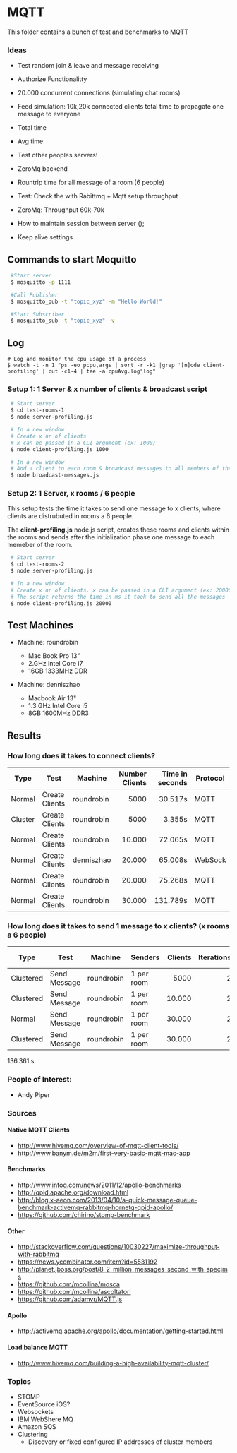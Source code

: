 # MQTT
This folder contains a bunch of test and benchmarks to  MQTT

### Ideas
* Test random join & leave and message receiving
* Authorize Functionalitty
* 20.000 concurrent connections (simulating chat rooms)
* Feed simulation: 10k,20k connected clients total time to propagate one message to everyone
 * Total time
 * Avg time
 * Test other peoples servers!

* ZeroMq backend
* Rountrip time for all message of a room (6 people)
* Test: Check the with Rabittmq + Mqtt setup throughput
* ZeroMq: Throughput 60k-70k
* How to maintain session between server ();
* Keep alive settings

## Commands to start Moquitto
   ```bash
    #Start server
    $ mosquitto -p 1111

    #Call Publisher
    $ mosquitto_pub -t "topic_xyz" -m "Hello World!"

    #Start Subscriber
    $ mosquitto_sub -t "topic_xyz" -v
   ```

## Log
```
# Log and monitor the cpu usage of a process
$ watch -t -n 1 "ps -eo pcpu,args | sort -r -k1 |grep '[n]ode client-profiling' | cut -c1-4 | tee -a cpuAvg.log"log"

```

### Setup 1:  1 Server & x number of clients & broadcast script

   ```bash
    # Start server
    $ cd test-rooms-1
    $ node server-profiling.js

    # In a new window
    # Create x nr of clients
    # x can be passed in a CLI argument (ex: 1000)
    $ node client-profiling.js 1000

    # In a new window
    # Add a client to each room & broadcast messages to all members of the room
    $ node broadcast-messages.js

   ```

### Setup 2: 1 Server, x rooms / 6 people
This setup tests the time it takes to send one message to x clients, where clients are distrubuted in rooms a 6 people.

The **client-profiling.js** node.js script, creates these rooms and clients within the rooms
and sends after the initialization phase one message to each memeber of the room.

   ```bash
    # Start server
    $ cd test-rooms-2
    $ node server-profiling.js

    # In a new window
    # Create x nr of clients. x can be passed in a CLI argument (ex: 20000)
    # The script returns the time in ms it took to send all the messages
    $ node client-profiling.js 20000


   ```
## Test Machines
  * Machine: roundrobin
    * Mac Book Pro 13"
    * 2.GHz Intel Core i7
    * 16GB 1333MHz DDR

  * Machine: denniszhao
    * Macbook Air 13"
    * 1.3 GHz Intel Core i5
    * 8GB 1600MHz DDR3




## Results
### How long does it takes to connect clients?
| Type    | Test           | Machine    | Number Clients  | Time in seconds | Protocol|
|---------|----------------|------------|----------------:|----------------:|---------|
| Normal  | Create Clients | roundrobin |           5000  | 30.517s         | MQTT    |
| Cluster | Create Clients | roundrobin |           5000  | 3.355s          | MQTT    |
| Normal  | Create Clients | roundrobin |         10.000  | 72.065s         | MQTT    |
| Normal  | Create Clients | denniszhao |         20.000  | 65.008s         | WebSock |
| Normal  | Create Clients | roundrobin |         20.000  | 75.268s         | MQTT    |
| Normal  | Create Clients | roundrobin |         30.000  | 131.789s        | MQTT    |


### How long does it takes to send 1 message to x clients? (x rooms a 6 people)
| Type      | Test           | Machine    | Senders    | Clients  | Iterations | Avg Time | Total    |
|-----------|----------------|------------|------------|---------:|-----------:| --------:|---------:|
| Clustered | Send Message   | roundrobin | 1 per room |     5000 | 2          | 2.141 s  | 69.72 s  |
| Clustered | Send Message   | roundrobin | 1 per room |   10.000 | 2          | 2.287 s  | 136.36 s |
| Normal    | Send Message   | roundrobin | 1 per room |   30.000 | 2          | 8.277 s  | 403.04 s |
| Clustered | Send Message   | roundrobin | 1 per room |   30.000 | 2          | 8.277 s  | 403.04 s |

136.361 s



### People of Interest:
  * Andy Piper

### Sources

#### Native MQTT Clients
* http://www.hivemq.com/overview-of-mqtt-client-tools/
* http://www.banym.de/m2m/first-very-basic-mqtt-mac-app

#### Benchmarks

* http://www.infoq.com/news/2011/12/apollo-benchmarks
* http://qpid.apache.org/download.html
* http://blog.x-aeon.com/2013/04/10/a-quick-message-queue-benchmark-activemq-rabbitmq-hornetq-qpid-apollo/
* https://github.com/chirino/stomp-benchmark

#### Other

* http://stackoverflow.com/questions/10030227/maximize-throughput-with-rabbitmq
* https://news.ycombinator.com/item?id=5531192
* http://planet.jboss.org/post/8_2_million_messages_second_with_specjms
* https://github.com/mcollina/mosca
* https://github.com/mcollina/ascoltatori
* https://github.com/adamvr/MQTT.js

#### Apollo
* http://activemq.apache.org/apollo/documentation/getting-started.html

#### Load balance MQTT
* http://www.hivemq.com/building-a-high-availability-mqtt-cluster/

### Topics
* STOMP
* EventSource iOS?
* Websockets
* IBM WebShere MQ
* Amazon SQS
* Clustering
  * Discovery or fixed configured IP addresses of cluster members






